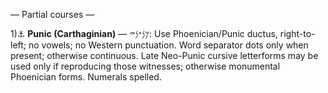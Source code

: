 
— Partial courses —

1)⚓ **Punic (Carthaginian)** — 𐤊𐤍𐤏𐤍𐤉: Use Phoenician/Punic ductus, right-to-left; no vowels; no Western punctuation. Word separator dots only when present; otherwise continuous. Late Neo-Punic cursive letterforms may be used only if reproducing those witnesses; otherwise monumental Phoenician forms. Numerals spelled.